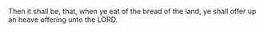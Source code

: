 Then it shall be, that, when ye eat of the bread of the land, ye shall offer up an heave offering unto the LORD.
